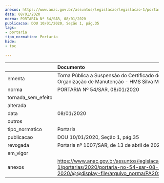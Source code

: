 ```yaml
---
anexos: https://www.anac.gov.br/assuntos/legislacao/legislacao-1/portarias/2020/portaria-no-54-sar-08-01-2020/@@display-file/arquivo_norma/PA2020-0054.pdf
data: 08/01/2020
norma: PORTARIA Nº 54/SAR, 08/01/2020
publicacao: DOU 10/01/2020, Seção 1, pág.35
tags:
- portaria
tipo_normatico: Portaria
hide: 
- toc 
 
---
```


|                    | Documento                                                                                                                                          |
|:-------------------|:---------------------------------------------------------------------------------------------------------------------------------------------------|
| ementa             | Torna Pública a Suspensão do Certificado de Organização de Manutenção - HMS Silva ME.                                                              |
| norma              | PORTARIA Nº 54/SAR, 08/01/2020                                                                                                                     |
| tornada_sem_efeito |                                                                                                                                                    |
| alterada           |                                                                                                                                                    |
| data               | 08/01/2020                                                                                                                                         |
| outros             |                                                                                                                                                    |
| tipo_normatico     | Portaria                                                                                                                                           |
| publicacao         | DOU 10/01/2020, Seção 1, pág.35                                                                                                                    |
| revogada           | Portaria nº 1007/SAR, de 13 de abril de 2020.                                                                                                      |
| em_vigor           |                                                                                                                                                    |
| anexos             | https://www.anac.gov.br/assuntos/legislacao/legislacao-1/portarias/2020/portaria-no-54-sar-08-01-2020/@@display-file/arquivo_norma/PA2020-0054.pdf |